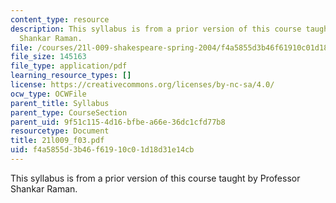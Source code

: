 ```yaml
---
content_type: resource
description: This syllabus is from a prior version of this course taught by Professor
  Shankar Raman.
file: /courses/21l-009-shakespeare-spring-2004/f4a5855d3b46f61910c01d18d31e14cb_21l009_f03.pdf
file_size: 145163
file_type: application/pdf
learning_resource_types: []
license: https://creativecommons.org/licenses/by-nc-sa/4.0/
ocw_type: OCWFile
parent_title: Syllabus
parent_type: CourseSection
parent_uid: 9f51c115-4d16-bfbe-a66e-36dc1cfd77b8
resourcetype: Document
title: 21l009_f03.pdf
uid: f4a5855d-3b46-f619-10c0-1d18d31e14cb
---
```

This syllabus is from a prior version of this course taught by Professor Shankar Raman.